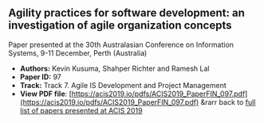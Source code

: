 ## Agility practices for software development: an investigation of agile organization concepts

Paper presented at the 30th Australasian Conference on Information Systems, 9-11 December, Perth (Australia)
- **Authors:** Kevin Kusuma, Shahper Richter and Ramesh Lal
- **Paper ID:** 97
- **Track:** Track 7. Agile IS Development and Project Management
- **View PDF file**: [https://acis2019.io/pdfs/ACIS2019_PaperFIN_097.pdf](https://acis2019.io/pdfs/ACIS2019_PaperFIN_097.pdf)
&rarr back to [full list of papers presented at ACIS 2019](https://acis2019.io/)